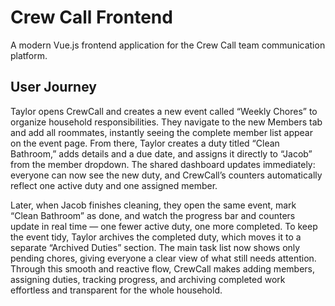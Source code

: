 # Crew Call Frontend

A modern Vue.js frontend application for the Crew Call team communication platform.

## User Journey



Taylor opens CrewCall and creates a new event called “Weekly Chores” to organize household responsibilities. They navigate to the new Members tab and add all roommates, instantly seeing the complete member list appear on the event page. From there, Taylor creates a duty titled “Clean Bathroom,” adds details and a due date, and assigns it directly to “Jacob” from the member dropdown. The shared dashboard updates immediately: everyone can now see the new duty, and CrewCall’s counters automatically reflect one active duty and one assigned member.

Later, when Jacob finishes cleaning, they open the same event, mark “Clean Bathroom” as done, and watch the progress bar and counters update in real time — one fewer active duty, one more completed. To keep the event tidy, Taylor archives the completed duty, which moves it to a separate “Archived Duties” section. The main task list now shows only pending chores, giving everyone a clear view of what still needs attention. Through this smooth and reactive flow, CrewCall makes adding members, assigning duties, tracking progress, and archiving completed work effortless and transparent for the whole household.
